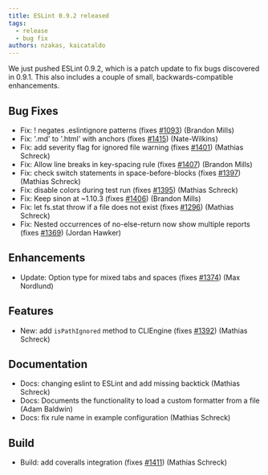 ```yaml
---
title: ESLint 0.9.2 released
tags:
  - release
  - bug fix
authors: nzakas, kaicataldo
---
```


We just pushed ESLint 0.9.2, which is a patch update to fix bugs discovered in 0.9.1. This also includes a couple of small, backwards-compatible enhancements.

## Bug Fixes

* Fix: ! negates .eslintignore patterns (fixes [#1093](https://github.com/eslint/eslint/issues/1093)) (Brandon Mills)
* Fix: '.md' to '.html' with anchors (fixes [#1415](https://github.com/eslint/eslint/issues/1415)) (Nate-Wilkins)
* Fix: add severity flag for ignored file warning (fixes [#1401](https://github.com/eslint/eslint/issues/1401)) (Mathias Schreck)
* Fix: Allow line breaks in key-spacing rule (fixes [#1407](https://github.com/eslint/eslint/issues/1407)) (Brandon Mills)
* Fix: check switch statements in space-before-blocks (fixes [#1397](https://github.com/eslint/eslint/issues/1397)) (Mathias Schreck)
* Fix: disable colors during test run (fixes [#1395](https://github.com/eslint/eslint/issues/1395)) (Mathias Schreck)
* Fix: Keep sinon at ~1.10.3 (fixes [#1406](https://github.com/eslint/eslint/issues/1406)) (Brandon Mills)
* Fix: let fs.stat throw if a file does not exist (fixes [#1296](https://github.com/eslint/eslint/issues/1296)) (Mathias Schreck)
* Fix: Nested occurrences of no-else-return now show multiple reports (fixes [#1369](https://github.com/eslint/eslint/issues/1369)) (Jordan Hawker)

## Enhancements

* Update: Option type for mixed tabs and spaces (fixes [#1374](https://github.com/eslint/eslint/issues/1374)) (Max Nordlund)

## Features

* New: add `isPathIgnored` method to CLIEngine (fixes [#1392](https://github.com/eslint/eslint/issues/1392)) (Mathias Schreck)

## Documentation

* Docs: changing eslint to ESLint and add missing backtick (Mathias Schreck)
* Docs: Documents the functionality to load a custom formatter from a file (Adam Baldwin)
* Docs: fix rule name in example configuration (Mathias Schreck)

## Build

* Build: add coveralls integration (fixes [#1411](https://github.com/eslint/eslint/issues/1411)) (Mathias Schreck)
